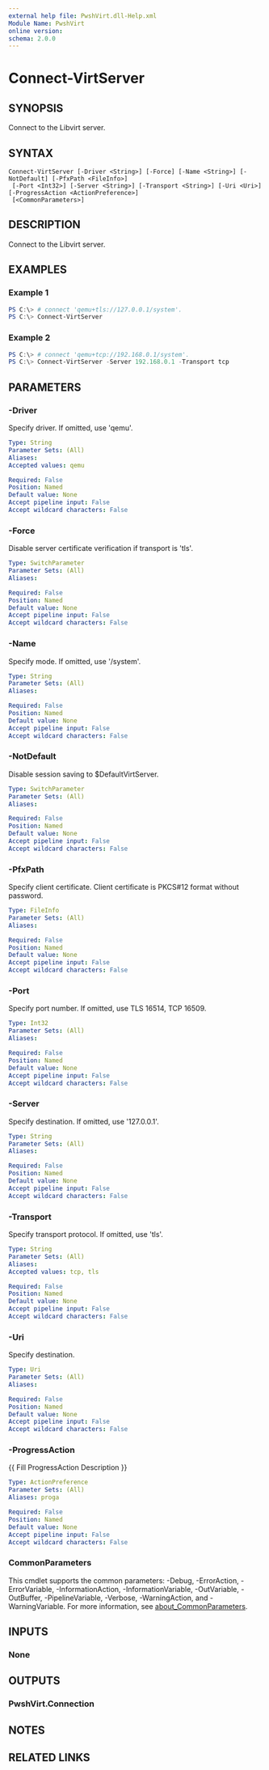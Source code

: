 ```yaml
---
external help file: PwshVirt.dll-Help.xml
Module Name: PwshVirt
online version:
schema: 2.0.0
---
```


# Connect-VirtServer

## SYNOPSIS
Connect to the Libvirt server.

## SYNTAX

```
Connect-VirtServer [-Driver <String>] [-Force] [-Name <String>] [-NotDefault] [-PfxPath <FileInfo>]
 [-Port <Int32>] [-Server <String>] [-Transport <String>] [-Uri <Uri>] [-ProgressAction <ActionPreference>]
 [<CommonParameters>]
```

## DESCRIPTION
Connect to the Libvirt server.

## EXAMPLES

### Example 1
```powershell
PS C:\> # connect 'qemu+tls://127.0.0.1/system'.
PS C:\> Connect-VirtServer
```

### Example 2
```powershell
PS C:\> # connect 'qemu+tcp://192.168.0.1/system'.
PS C:\> Connect-VirtServer -Server 192.168.0.1 -Transport tcp
```

## PARAMETERS

### -Driver
Specify driver.
If omitted, use 'qemu'.

```yaml
Type: String
Parameter Sets: (All)
Aliases:
Accepted values: qemu

Required: False
Position: Named
Default value: None
Accept pipeline input: False
Accept wildcard characters: False
```

### -Force
Disable server certificate verification if transport is 'tls'.

```yaml
Type: SwitchParameter
Parameter Sets: (All)
Aliases:

Required: False
Position: Named
Default value: None
Accept pipeline input: False
Accept wildcard characters: False
```

### -Name
Specify mode.
If omitted, use '/system'.

```yaml
Type: String
Parameter Sets: (All)
Aliases:

Required: False
Position: Named
Default value: None
Accept pipeline input: False
Accept wildcard characters: False
```

### -NotDefault
Disable session saving to $DefaultVirtServer.

```yaml
Type: SwitchParameter
Parameter Sets: (All)
Aliases:

Required: False
Position: Named
Default value: None
Accept pipeline input: False
Accept wildcard characters: False
```

### -PfxPath
Specify client certificate.
Client certificate is PKCS#12 format without password.

```yaml
Type: FileInfo
Parameter Sets: (All)
Aliases:

Required: False
Position: Named
Default value: None
Accept pipeline input: False
Accept wildcard characters: False
```

### -Port
Specify port number.
If omitted, use TLS 16514, TCP 16509.

```yaml
Type: Int32
Parameter Sets: (All)
Aliases:

Required: False
Position: Named
Default value: None
Accept pipeline input: False
Accept wildcard characters: False
```

### -Server
Specify destination.
If omitted, use '127.0.0.1'.

```yaml
Type: String
Parameter Sets: (All)
Aliases:

Required: False
Position: Named
Default value: None
Accept pipeline input: False
Accept wildcard characters: False
```

### -Transport
Specify transport protocol.
If omitted, use 'tls'.

```yaml
Type: String
Parameter Sets: (All)
Aliases:
Accepted values: tcp, tls

Required: False
Position: Named
Default value: None
Accept pipeline input: False
Accept wildcard characters: False
```

### -Uri
Specify destination.

```yaml
Type: Uri
Parameter Sets: (All)
Aliases:

Required: False
Position: Named
Default value: None
Accept pipeline input: False
Accept wildcard characters: False
```

### -ProgressAction
{{ Fill ProgressAction Description }}

```yaml
Type: ActionPreference
Parameter Sets: (All)
Aliases: proga

Required: False
Position: Named
Default value: None
Accept pipeline input: False
Accept wildcard characters: False
```

### CommonParameters
This cmdlet supports the common parameters: -Debug, -ErrorAction, -ErrorVariable, -InformationAction, -InformationVariable, -OutVariable, -OutBuffer, -PipelineVariable, -Verbose, -WarningAction, and -WarningVariable. For more information, see [about_CommonParameters](http://go.microsoft.com/fwlink/?LinkID=113216).

## INPUTS

### None
## OUTPUTS

### PwshVirt.Connection
## NOTES

## RELATED LINKS
